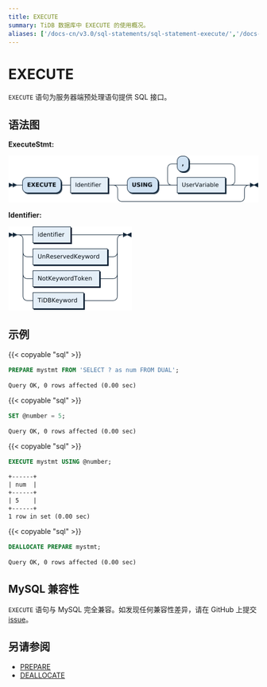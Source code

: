 ```yaml
---
title: EXECUTE
summary: TiDB 数据库中 EXECUTE 的使用概况。
aliases: ['/docs-cn/v3.0/sql-statements/sql-statement-execute/','/docs-cn/v3.0/reference/sql/statements/execute/']
---
```


# EXECUTE

`EXECUTE` 语句为服务器端预处理语句提供 SQL 接口。

## 语法图

**ExecuteStmt:**

![ExecuteStmt](/media/sqlgram/ExecuteStmt.png)

**Identifier:**

![Identifier](/media/sqlgram/Identifier.png)

## 示例

{{< copyable "sql" >}}

```sql
PREPARE mystmt FROM 'SELECT ? as num FROM DUAL';
```

```
Query OK, 0 rows affected (0.00 sec)
```

{{< copyable "sql" >}}

```sql
SET @number = 5;
```

```
Query OK, 0 rows affected (0.00 sec)
```

{{< copyable "sql" >}}

```sql
EXECUTE mystmt USING @number;
```

```
+------+
| num  |
+------+
| 5    |
+------+
1 row in set (0.00 sec)
```

{{< copyable "sql" >}}

```sql
DEALLOCATE PREPARE mystmt;
```

```
Query OK, 0 rows affected (0.00 sec)
```

## MySQL 兼容性

`EXECUTE` 语句与 MySQL 完全兼容。如发现任何兼容性差异，请在 GitHub 上提交 [issue](https://github.com/pingcap/tidb/issues/new/choose)。

## 另请参阅

* [PREPARE](/sql-statements/sql-statement-prepare.md)
* [DEALLOCATE](/sql-statements/sql-statement-deallocate.md)
